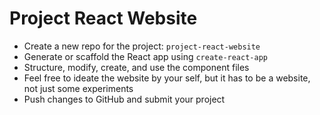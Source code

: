 # Project React Website

- Create a new repo for the project: `project-react-website`
- Generate or scaffold the React app using `create-react-app`
- Structure, modify, create, and use the component files
- Feel free to ideate the website by your self, but it has to be a website, not just some experiments
- Push changes to GitHub and submit your project
